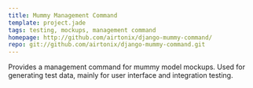 ```yaml
---
title: Mummy Management Command
template: project.jade
tags: testing, mockups, management command
homepage: http://github.com/airtonix/django-mummy-command/
repo: git://github.com/airtonix/django-mummy-command.git
---
```


Provides a management command for mummy model mockups. Used for generating test data, mainly for user interface and integration testing.